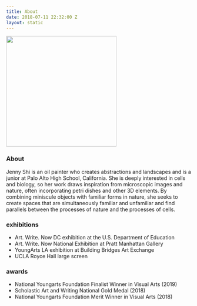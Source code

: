 ```yaml
---
title: About
date: 2018-07-11 22:32:00 Z
layout: static
---
```


<img src="/uploads/IMG_1537.jpg" width="300px">

<!-- this keeps it in a container so that the text isn't left justified while the image is in the center  -->
<!-- if you don't want it to be centered, take the text out of <div class="text"> -->
<div class="text">
        <h3>About</h3>
	<p>Jenny Shi is an oil painter who creates abstractions and landscapes and is a junior at Palo Alto High School, California. She is deeply interested in cells and biology, so her work draws inspiration from microscopic images and nature, often incorporating petri dishes and other 3D elements. By combining miniscule objects with familiar forms in nature, she seeks to create spaces that are simultaneously familiar and unfamiliar and find parallels between the processes of nature and the processes of cells. </p>
	<h3>exhibitions</h3>
	<ul>
		<li>Art. Write. Now DC exhibition at the U.S. Department of Education</li>
		<li>Art. Write. Now National Exhibition at Pratt Manhattan Gallery</li>
		<li>YoungArts LA exhibition at Building Bridges Art Exchange</li>
		<li>UCLA Royce Hall large screen</li>
	</ul>
	<h3>awards</h3>
	<ul>
                        <li>National Youngarts Foundation Finalist Winner in Visual Arts (2019)</li>
			<li>Scholastic Art and Writing National Gold Medal (2018)</li>
			<li>National Youngarts Foundation Merit Winner in Visual Arts (2018)</li>
	</ul>
</div>
		
